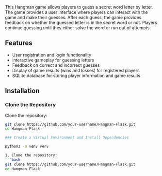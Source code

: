 This Hangman game allows players to guess a secret word letter by letter. 
The game provides a user interface where players can interact with the game and make their guesses. 
After each guess, the game provides feedback on whether the guessed letter is in the secret word or not. 
Players continue guessing until they either solve the word or run out of attempts.

## Features

- User registration and login functionality
- Interactive gameplay for guessing letters
- Feedback on correct and incorrect guesses
- Display of game results (wins and losses) for registered players
- SQLite database for storing player information and game results


## Installation

### Clone the Repository

Clone the repository:
   ```bash
   git clone https://github.com/your-username/Hangman-Flask.git
   cd Hangman-Flask

### Create a Virtual Environment and Install Dependencies
 
python3 -m venv venv

1. Clone the repository:
   ```bash
   git clone https://github.com/your-username/Hangman-Flask.git
   cd Hangman-Flask



